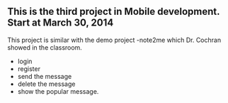  This is the third project in Mobile development. 
Start at March 30, 2014
----------------------------

This project is similar with the demo project -note2me which Dr. Cochran showed in the 
classroom.

- login
- register
- send the message
- delete the message
- show the popular message.

